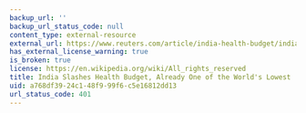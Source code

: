 ```yaml
---
backup_url: ''
backup_url_status_code: null
content_type: external-resource
external_url: https://www.reuters.com/article/india-health-budget/india-slashes-health-budget-already-one-of-the-worlds-lowest-idUSL3N0U72W920141223
has_external_license_warning: true
is_broken: true
license: https://en.wikipedia.org/wiki/All_rights_reserved
title: India Slashes Health Budget, Already One of the World's Lowest
uid: a768df39-24c1-48f9-99f6-c5e16812dd13
url_status_code: 401
---
```


